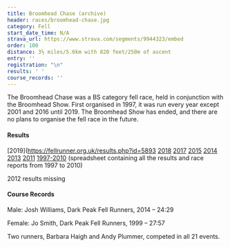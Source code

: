 ```yaml
---
title: Broomhead Chase (archive)
header: races/broomhead-chase.jpg
category: Fell
start_date_time: N/A
strava_url: https://www.strava.com/segments/9944323/embed
order: 100
distance: 3½ miles/5.6km with 820 feet/250m of ascent
entry: ''
registration: "\n"
results: ' '
course_records: ''
---
```


The Broomhead Chase was a BS category fell race, held in conjunction with the Broomhead Show. First organised in 1997, it was run every year except 2001 and 2016 until 2019. The Broomhead Show has ended, and there are no plans to organise the fell race in the future.

#### Results

[2019](https://fellrunner.org.uk/results.php?id=5893
[2018](https://pfrac.co.uk/static/results/broomhead-chase/broomhead-2018-results.pdf)
[2017](https://pfrac.co.uk/static/results/broomhead-chase/broomhead-2017-results.pdf)
[2015](https://pfrac.co.uk/static/results/broomhead-chase/broomhead-2015-results.pdf)
[2014](https://pfrac.co.uk/static/results/broomhead-chase/broomhead-2014-results.pdf)
[2013](https://pfrac.co.uk/static/results/broomhead-chase/broomhead-2013-results.pdf)
[2011](https://pfrac.co.uk/static/results/broomhead-chase/broomhead-2011-results.pdf)
[1997-2010](https://pfrac.co.uk/static/results/broomhead-chase/broomhead-1997-2010-results.xlsx) (spreadsheet containing all the results and race reports from 1997 to 2010)

2012 results missing

#### Course Records

Male: Josh Williams, Dark Peak Fell Runners, 2014 &ndash; 24:29

Female: Jo Smith, Dark Peak Fell Runners, 1999 &ndash; 27:57

Two runners, Barbara Haigh and Andy Plummer, competed in all 21 events.
